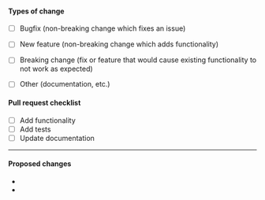 #### Types of change

<!--
Put an `x` in the boxes that apply
-->

- [ ] Bugfix (non-breaking change which fixes an issue)
- [ ] New feature (non-breaking change which adds functionality)
- [ ] Breaking change (fix or feature that would cause existing functionality to
not work as expected)
- [ ] Other (documentation, etc.)


#### Pull request checklist

- [ ] Add functionality
- [ ] Add tests
- [ ] Update documentation

***


#### Proposed changes
<!--
 Describe the big picture of your changes here to communicate to the maintainers
 why we should accept this pull request.
 If it fixes a bug or resolves a feature request, be sure to link to that issue.
 If this is a relatively large or complex change, kick off the discussion by
 explaining why you chose the solution, you did and what alternatives you
 considered etc.
-->

-
-
